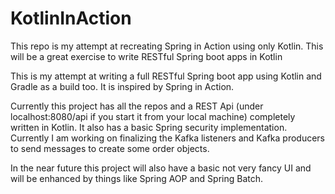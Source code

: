 # KotlinInAction
This repo is my attempt at recreating Spring in Action using only Kotlin. This will be a great exercise to write RESTful Spring boot apps in Kotlin

This is my attempt at writing a full RESTful Spring boot app using Kotlin and Gradle as a build too. It is inspired by Spring in Action.

Currently this project has all the repos and a REST Api (under localhost:8080/api if you start it from your local machine) completely written in Kotlin. It also has a basic Spring security implementation. Currently I am working on finalizing the Kafka listeners and Kafka producers to send messages to create some order objects.

In the near future this project will also have a basic not very fancy UI and will be enhanced by things like Spring AOP and Spring Batch.
